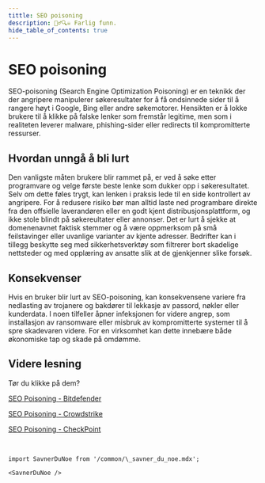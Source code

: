 ```yaml
---
tittle: SEO poisoning
description: 🕵️‍♂️🔍☠️ Farlig funn.
hide_table_of_contents: true
---
```


# SEO poisoning

SEO-poisoning (Search Engine Optimization Poisoning) er en teknikk der der angripere manipulerer søkeresultater for å få ondsinnede sider til å rangere høyt i Google, Bing eller andre søkemotorer. Hensikten er å lokke brukere til å klikke på falske lenker som fremstår legitime, men som i realiteten leverer malware, phishing-sider eller redirects til kompromitterte ressurser.

## Hvordan unngå å bli lurt

Den vanligste måten brukere blir rammet på, er ved å søke etter programvare og velge første beste lenke som dukker opp i søkeresultatet. Selv om dette føles trygt, kan lenken i praksis lede til en side kontrollert av angripere. For å redusere risiko bør man alltid laste ned programbare direkte fra den offsielle laverandøren eller en godt kjent distribusjonsplattform, og ikke stole blindt på søkereultater eller annonser. Det er lurt å sjekke at domenenavnet faktisk stemmer og å være oppmerksom på små feilstavinger eller uvanlige varianter av kjente adresser. Bedrifter kan i tillegg beskytte seg med sikkerhetsverktøy som filtrerer bort skadelige nettsteder og med opplæring av ansatte slik at de gjenkjenner slike forsøk.

## Konsekvenser

Hvis en bruker blir lurt av SEO-poisoning, kan konsekvensene variere fra nedlasting av trojanere og bakdører til lekkasje av passord, nøkler eller kunderdata. I noen tilfeller åpner infeksjonen for videre angrep, som installasjon av ransomware eller misbruk av kompromitterte systemer til å spre skadevaren videre. For en virksomhet kan dette innebære både økonomiske tap og skade på omdømme.

## Videre lesning

Tør du klikke på dem?

[SEO Poisoning - Bitdefender](https://www.bitdefender.com/en-us/blog/hotforsecurity/seo-poisoning-how-hackers-use-search-engines-to-target-businesses-like-yours?utm_source=chatgpt.com)

[SEO Poisoning - Crowdstrike](https://www.crowdstrike.com/en-us/cybersecurity-101/social-engineering/seo-poisoning/?utm_source=chatgpt.com)

[SEO Poisoning - CheckPoint](https://www.checkpoint.com/cyber-hub/cyber-security/what-is-cyber-attack/what-is-seo-poisoning/?utm_source=chatgpt.com)

<br />

```mdx-code-block
import SavnerDuNoe from '/common/\_savner_du_noe.mdx';

<SavnerDuNoe />
```
